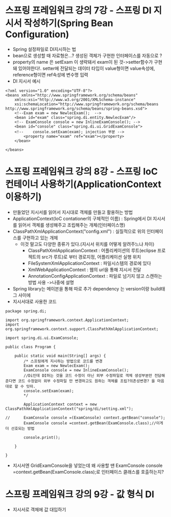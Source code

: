 # 스프링 프레임워크 강의 7강 - 스프링 DI 지시서 작성하기(Spring Bean Configuration)
* Spring 설정파일로 DI지시하는 법
* bean으로 생성할 때 자료형은...? 생성된 객체가 구현한 인터페이스를 자동으로 ?
* property의 name 은 setExam 이 생략돼서 exam이 된 것->setter함수가 구현돼 있어야한다!. setter에 전달되는 데이터 타입이 value형이면 value속성에, reference형이면 ref속성에 변수명 입력
*  DI 지시서 예시
```
<?xml version="1.0" encoding="UTF-8"?>
<beans xmlns="http://www.springframework.org/schema/beans"
	xmlns:xsi="http://www.w3.org/2001/XMLSchema-instance"
	xsi:schemaLocation="http://www.springframework.org/schema/beans http://www.springframework.org/schema/beans/spring-beans.xsd">
	<!--Exam exam = new NewlecExam();  -->
	<bean id="exam" class="spring.di.entity.NewlecExam"/>
	<!-- ExamConsole console = new InlineExamConsole(); -->
	<bean id="console" class="spring.di.ui.GridExamConsole">
	<!-- 	console.setExam(exam); injection 부분 -->
		<property name="exam" ref="exam"></property>
	</bean>
	
</beans>

```

# 스프링 프레임워크 강의 8강 - 스프링 IoC 컨테이너 사용하기(ApplicationContext 이용하기)
* 만들었던 지시서를 읽어서 지시대로 객체를 만들고 활용하는 방법
* ApplicationContext(IoC contationer의 구체적인 이름) : Spring에서 DI 지시서를 읽어서 객체를 생성해주고 조립해주는 개체(인터페이스명)
* ClassPathXmlApplicationContext("config.xml") : 실질적으로 위의 인터페이스를 구현하고 있는 개체
   * 이것 말고도 다양한 종류가 있다.(지시서 위치를 어떻게 알려주느냐 차이)
      * ClassPathXmlApplicationContext : 어플리케이션의 루트(eclipse 프로젝트의 src가 루트)로 부터 경로지정, 어플리케이션 실행 위치
      * FileSystemXmlApplicationContext : 파일시스템의 경로에 있다
      * XmlWebApplicationContext : 웹의 url을 통해 지시서 전달
      * AnnotationConfigApplicationContext  : 파일로 넘기지 않고 스캔하는 방법 사용 ->나중에 설명
* Spring library는 메이븐을 통해 따로 추가 dependency 는 version이랑 build태그 사이에
* 지시서대로 사용한 코드
```
package spring.di;

import org.springframework.context.ApplicationContext;
import org.springframework.context.support.ClassPathXmlApplicationContext;

import spring.di.ui.ExamConsole;

public class Program {

	public static void main(String[] args) {
		/* 스프링에게 지시하는 방법으로 코드를 변경
		Exam exam = new NewlecExam();
		ExamConsole console = new InlineExamConsole();
		//Di인데 DI하는 것을 코드 수정이 아닌 외부 수정파일로 객체 생성부분만 전담해준다면 코드 수정없이 외부 수정파일 만 변경하고도 원하는 객체를 조립?의존성변경? 을 마음대로 할 수 잇따.
		console.setExam(exam);
		*/
		
		ApplicationContext context = new ClassPathXmlApplicationContext("spring/di/setting.xml");
		
//		ExamConsole console =(ExamConsole) context.getBean("console");
		ExamConsole console =context.getBean(ExamConsole.class);//이게 더 선호되는 방법
		
		console.print();
		
	}

}

```
* 지시서엔 <bean id="console" class="spring.di.ui.GridExamConsole"> GridExamConsole을 넣었는데 왜 사용할 땐 ExamConsole console =context.getBean(ExamConsole.class);로 인터페이스 클래스를 호출하는지?
# 스프링 프레임워크 강의 9강 - 값 형식 DI
* 지시서로 객체에 값 대입하기
	
